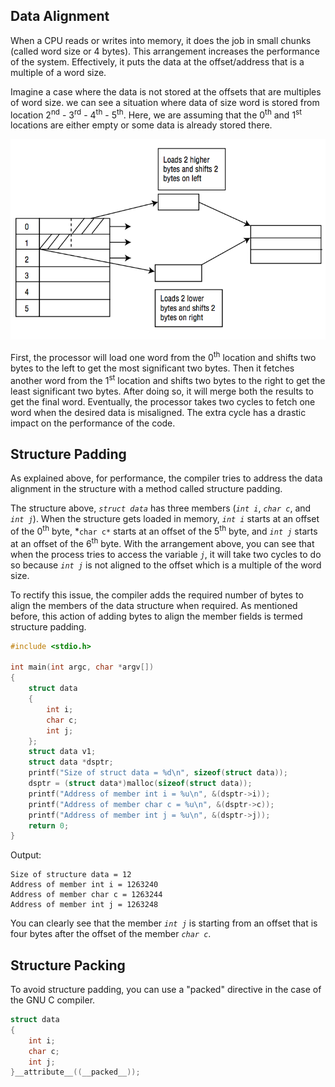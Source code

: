 ## Data Alignment
When a CPU reads or writes into memory, it does the job in small chunks (called word size or 4 bytes). This arrangement increases the performance of the system. Effectively, it puts the data at the offset/address that is a multiple of a word size.

Imagine a case where the data is not stored at the offsets that are multiples of word size. we can see a situation where data of size word is stored from location 2<sup>nd</sup> - 3<sup>rd</sup> - 4<sup>th</sup> - 5<sup>th</sup>. Here, we are assuming that the 0<sup>th</sup> and 1<sup>st</sup> locations are either empty or some data is already stored there.

![Alignment process](alignment_process.png)

First, the processor will load one word from the 0<sup>th</sup> location and shifts two bytes to the left to get the most significant two bytes. Then it fetches another word from the 1<sup>st</sup> location and shifts two bytes to the right to get the least significant two bytes. After doing so, it will merge both the results to get the final word. Eventually, the processor takes two cycles to fetch one word when the desired data is misaligned. The extra cycle has a drastic impact on the performance of the code.

## Structure Padding
As explained above, for performance, the compiler tries to address the data alignment in the structure with a method called structure padding.

The structure above, *`struct data`* has three members (*`int i`*, *`char c`*, and *`int j`*). When the structure gets loaded in memory, *`int i`* starts at an offset of the 0<sup>th</sup> byte, *`char c*` starts at an offset of the 5<sup>th</sup> byte, and *`int j`* starts at an offset of the 6<sup>th</sup> byte. With the arrangement above, you can see that when the process tries to access the variable *`j`*, it will take two cycles to do so because *`int j`* is not aligned to the offset which is a multiple of the word size.

To rectify this issue, the compiler adds the required number of bytes to align the members of the data structure when required. As mentioned before, this action of adding bytes to align the member fields is termed structure padding.
```C
#include <stdio.h>

int main(int argc, char *argv[])
{
    struct data
    {
        int i;
        char c;
        int j;
    };
    struct data v1;
    struct data *dsptr;
    printf("Size of struct data = %d\n", sizeof(struct data));
    dsptr = (struct data*)malloc(sizeof(struct data));
    printf("Address of member int i = %u\n", &(dsptr->i));
    printf("Address of member char c = %u\n", &(dsptr->c));
    printf("Address of member int j = %u\n", &(dsptr->j));
    return 0;
}
```
Output:
```
Size of structure data = 12
Address of member int i = 1263240
Address of member char c = 1263244
Address of member int j = 1263248
```
You can clearly see that the member *`int j`* is starting from an offset that is four bytes after the offset of the member *`char c`*.

## Structure Packing
To avoid structure padding, you can use a "packed" directive in the case of the GNU C compiler.
```C
struct data
{
    int i;
    char c;
    int j;
}__attribute__((__packed__));
```

